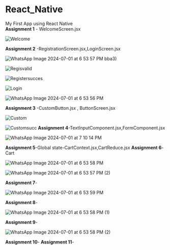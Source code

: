 # React_Native
My First App using React Native <br>
**Assignment 1** - WelcomeScreen.jsx <br>

![Welcome](https://github.com/Arpita389/React_Native/assets/138769882/b682ea38-79a8-40be-85cd-15492632ac68)

**Assignment 2** -RegistrationScreen.jsx,LoginScreen.jsx <br>


![WhatsApp Image 2024-07-01 at 6 53 57 PM](https://github.com/Arpita389/React_Native/assets/138769882/95b66ea9-bc93-4847-8061-a3406be83076)
bba3)

![Regisvalid](https://github.com/Arpita389/React_Native/assets/138769882/b1f1a2e7-f50f-407c-a17a-d93014773caf)

![Registersucces](https://github.com/Arpita389/React_Native/assets/138769882/50e3ee19-14fe-4517-aedc-dc267e02c7e5)

![Login](https://github.com/Arpita389/React_Native/assets/138769882/b050e914-be19-429c-b6d6-2f53ad2fc102)

![WhatsApp Image 2024-07-01 at 6 53 56 PM](https://github.com/Arpita389/React_Native/assets/138769882/ca9f6015-34bb-4420-985f-aa7686440cdc)



**Assignment 3** -CustomButton.jsx , ButtonScreen.jsx <br>

![Custom](https://github.com/Arpita389/React_Native/assets/138769882/0ed8f1e0-859d-4f66-836f-f9021623ab3a)

![Customsucc](https://github.com/Arpita389/React_Native/assets/138769882/25dcbabf-df7a-4383-b753-1202d0dd4554)
**Assignment 4**-TextInputComponent.jsx,FormComponent.jsx


![WhatsApp Image 2024-07-01 at 7 10 14 PM](https://github.com/Arpita389/React_Native/assets/138769882/b250c3e6-717b-4f28-9994-6192db085a02)

**Assignment 5**-Global state-CartContext.jsx,CartReduce.jsx
**Assignment 6**-Cart

![WhatsApp Image 2024-07-01 at 6 53 58 PM](https://github.com/Arpita389/React_Native/assets/138769882/ff88841a-5749-449e-80ca-585f0bdc27d9)



![WhatsApp Image 2024-07-01 at 6 53 57 PM (2)](https://github.com/Arpita389/React_Native/assets/138769882/1c383f25-c8bb-48c7-b732-25c27302050c)


**Assignment 7**-

![WhatsApp Image 2024-07-01 at 6 53 59 PM](https://github.com/Arpita389/React_Native/assets/138769882/2ba9e3ac-755f-4014-a7f9-b6e708e1887f)

**Assignment 8**-

![WhatsApp Image 2024-07-01 at 6 53 58 PM (1)](https://github.com/Arpita389/React_Native/assets/138769882/d6b3f6f9-d1dd-4fda-80a3-e7367d791d17)


**Assignment 9**-

![WhatsApp Image 2024-07-01 at 6 53 58 PM (2)](https://github.com/Arpita389/React_Native/assets/138769882/6118d9c5-806a-490a-a145-265a1afd5d11)

**Assignment 10**-
**Assignment 11**-
